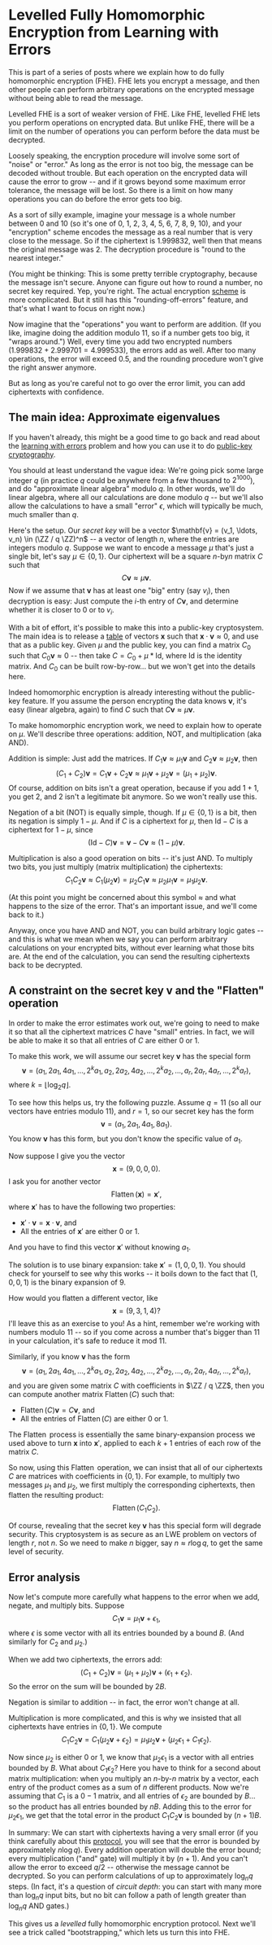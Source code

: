 $\newcommand{\ZZ}{\mathbb{Z}}$

# Levelled Fully Homomorphic Encryption from Learning with Errors

This is part of a series of posts where we explain how to do fully homomorphic encryption (FHE). FHE lets you encrypt a message, and then other people can perform arbitrary operations on the encrypted message without being able to read the message.

Levelled FHE is a sort of weaker version of FHE. Like FHE, levelled FHE lets you perform operations on encrypted data. But unlike FHE, there will be a limit on the number of operations you can perform before the data must be decrypted.

Loosely speaking, the encryption procedure will involve some sort of "noise" or "error." As long as the error is not too big, the message can be decoded without trouble. But each operation on the encrypted data will cause the error to grow -- and if it grows beyond some maximum error tolerance, the message will be lost. So there is a limit on how many operations you can do before the error gets too big.

As a sort of silly example, imagine your message is a whole number between 0 and 10 (so it's one of 0, 1, 2, 3, 4, 5, 6, 7, 8, 9, 10), and your "encryption" scheme encodes the message as a real number that is very close to the message. So if the ciphertext is 1.999832, well then that means the original message was 2. The decryption procedure is "round to the nearest integer."

(You might be thinking: This is some pretty terrible cryptography, because the message isn't secure. Anyone can figure out how to round a number, no secret key required. Yep, you're right. The actual encryption [scheme](https://hackmd.io/mQB8_nWPTm-Kyua7QgNLNw) is more complicated. But it still has this "rounding-off-errors" feature, and that's what I want to focus on right now.)

Now imagine that the "operations" you want to perform are addition. (If you like, imagine doing the addition modulo 11, so if a number gets too big, it "wraps around.") Well, every time you add two encrypted numbers ($1.999832 + 2.999701 = 4.999533$), the errors add as well. After too many operations, the error will exceed $0.5$, and the rounding procedure won't give the right answer anymore.

But as long as you're careful not to go over the error limit, you can add ciphertexts with confidence.

## The main idea: Approximate eigenvalues

If you haven't already, this might be a good time to go back and read about the [learning with errors](https://notes.0xparc.org/notes/learning-with-errors-exercise) problem and how you can use it to do [public-key cryptography](https://hackmd.io/mQB8_nWPTm-Kyua7QgNLNw).

You should at least understand the vague idea: We're going pick some large integer $q$ (in practice $q$ could be anywhere from a few thousand to $2^{1000}$), and do "approximate linear algebra" modulo $q$. In other words, we'll do linear algebra, where all our calculations are done modulo $q$ -- but we'll also allow the calculations to have a small "error" $\epsilon$, which will typically be much, much smaller than $q$.

Here's the setup. Our _secret key_ will be a vector $\mathbf{v} = (v_1, \ldots, v_n) \in (\ZZ / q \ZZ)^n$ -- a vector of length $n$, where the entries are integers modulo $q$. Suppose we want to encode a message $\mu$ that's just a single bit, let's say $\mu \in \{0, 1\}$. Our ciphertext will be a square $n$-by$n$ matrix $C$ such that $$C \mathbf{v} \approx \mu \mathbf{v}.$$ Now if we assume that $\mathbf{v}$ has at least one "big" entry (say $v_i$), then decryption is easy: Just compute the $i$-th entry of $C \mathbf{v}$, and determine whether it is closer to $0$ or to $v_i$.

With a bit of effort, it's possible to make this into a public-key cryptosystem. The main idea is to release a [table](https://hackmd.io/mQB8_nWPTm-Kyua7QgNLNw) of vectors $\mathbf{x}$ such that $\mathbf{x} \cdot \mathbf{v} \approx 0$, and use that as a public key. Given $\mu$ and the public key, you can find a matrix $C_0$ such that $C_0 \mathbf{v} \approx 0$ -- then take $C = C_0 + \mu *\mathrm{Id}$, where $\mathrm{Id}$ is the identity matrix. And $C_0$ can be built row-by-row... but we won't get into the details here.

Indeed homomorphic encryption is already interesting without the public-key feature. If you assume the person encrypting the data knows $\mathbf{v}$, it's easy (linear algebra, again) to find $C$ such that $C \mathbf{v} \approx \mu \mathbf{v}$.

To make homomorphic encryption work, we need to explain how to operate on $\mu$. We'll describe three operations: addition, NOT, and multiplication (aka AND).

Addition is simple: Just add the matrices. If $C_1 \mathbf{v} \approx \mu_1 \mathbf{v}$ and $C_2 \mathbf{v} \approx \mu_2 \mathbf{v}$, then $$(C_1 + C_2) \mathbf{v} = C_1 \mathbf{v} + C_2 \mathbf{v} \approx \mu_1 \mathbf{v} + \mu_2 \mathbf{v} = (\mu_1 + \mu_2) \mathbf{v}.$$ Of course, addition on bits isn't a great operation, because if you add $1+1$, you get $2$, and $2$ isn't a legitimate bit anymore. So we won't really use this.

Negation of a bit (NOT) is equally simple, though. If $\mu \in \{0, 1 \}$ is a bit, then its negation is simply $1 - \mu$. And if $C$ is a ciphertext for $\mu$, then $\mathrm{Id} - C$ is a ciphertext for $1 - \mu$, since $$(\mathrm{Id} - C) \mathbf{v} = \mathbf{v} - C \mathbf{v} \approx (1 - \mu) \mathbf{v}.$$

Multiplication is also a good operation on bits -- it's just AND. To multiply two bits, you just multiply (matrix multiplication) the ciphertexts: $$C_1 C_2 \mathbf{v} \approx C_1 (\mu_2 \mathbf{v}) = \mu_2 C_1 \mathbf{v} \approx \mu_2 \mu_1 \mathbf{v} = \mu_1 \mu_2 \mathbf{v}.$$

(At this point you might be concerned about this symbol $\approx$ and what happens to the size of the error. That's an important issue, and we'll come back to it.)

Anyway, once you have AND and NOT, you can build arbitrary logic gates -- and this is what we mean when we say you can perform arbitrary calculations on your encrypted bits, without ever learning what those bits are. At the end of the calculation, you can send the resulting ciphertexts back to be decrypted.

## A constraint on the secret key $\mathbf{v}$ and the "Flatten" operation

In order to make the error estimates work out, we're going to need to make it so that all the ciphertext matrices $C$ have "small" entries. In fact, we will be able to make it so that all entries of $C$ are either $0$ or $1$.

To make this work, we will assume our secret key $\mathbf{v}$ has the special form $$\mathbf{v} = (a_1, 2 a_1, 4 a_1, \ldots, 2^k a_1, a_2, 2 a_2, 4 a_2, \ldots, 2^k a_2, \ldots, a_r, 2 a_r, 4 a_r, \ldots, 2^k a_r),$$ where $k = \left \lfloor \log_2 q \right \rfloor$.

To see how this helps us, try the following puzzle. Assume $q = 11$ (so all our vectors have entries modulo 11), and $r = 1$, so our secret key has the form $$\mathbf{v} = (a_1, 2 a_1, 4 a_1, 8 a_1).$$ You know $\mathbf{v}$ has this form, but you don't know the specific value of $a_1$.

Now suppose I give you the vector $$\mathbf{x} = (9, 0, 0, 0).$$ I ask you for another vector $$\operatorname{Flatten}(\mathbf{x}) = \mathbf{x}',$$ where $\mathbf{x}'$ has to have the following two properties:

- $\mathbf{x}' \cdot \mathbf{v} = \mathbf{x} \cdot \mathbf{v}$, and
- All the entries of $\mathbf{x}'$ are either 0 or 1.

And you have to find this vector $\mathbf{x}'$ without knowing $a_1$.

The solution is to use binary expansion: take $\mathbf{x}' = (1, 0, 0, 1)$. You should check for yourself to see why this works -- it boils down to the fact that $(1, 0, 0, 1)$ is the binary expansion of $9$.

How would you flatten a different vector, like $$\mathbf{x} = (9, 3, 1, 4)?$$ I'll leave this as an exercise to you! As a hint, remember we're working with numbers modulo 11 -- so if you come across a number that's bigger than 11 in your calculation, it's safe to reduce it mod 11.

Similarly, if you know $\mathbf{v}$ has the form $$\mathbf{v} = (a_1, 2 a_1, 4 a_1, \ldots, 2^k a_1, a_2, 2 a_2, 4 a_2, \ldots, 2^k a_2, \ldots, a_r, 2 a_r, 4 a_r, \ldots, 2^k a_r),$$ and you are given some matrix $C$ with coefficients in $\ZZ / q \ZZ$, then you can compute another matrix $\operatorname{Flatten}(C)$ such that:

- $\operatorname{Flatten}(C) \mathbf{v} = C \mathbf{v}$, and
- All the entries of $\operatorname{Flatten}(C)$ are either 0 or 1.

The $\operatorname{Flatten}$ process is essentially the same binary-expansion process we used above to turn $\mathbf{x}$ into $\mathbf{x}'$, applied to each $k+1$ entries of each row of the matrix $C$.

So now, using this $\operatorname{Flatten}$ operation, we can insist that all of our ciphertexts $C$ are matrices with coefficients in $\{0, 1\}$. For example, to multiply two messages $\mu_1$ and $\mu_2$, we first multiply the corresponding ciphertexts, then flatten the resulting product: $$\operatorname{Flatten}(C_1 C_2).$$

Of course, revealing that the secret key $\mathbf{v}$ has this special form will degrade security. This cryptosystem is as secure as an LWE problem on vectors of length $r$, not $n$. So we need to make $n$ bigger, say $n \approx r \log q$, to get the same level of security.

## Error analysis

Now let's compute more carefully what happens to the error when we add, negate, and multiply bits. Suppose $$C_1 \mathbf{v} = \mu_1 \mathbf{v} + \epsilon_1,$$ where $\epsilon$ is some vector with all its entries bounded by a bound $B$. (And similarly for $C_2$ and $\mu_2$.)

When we add two ciphertexts, the errors add: $$(C_1 + C_2) \mathbf{v} = (\mu_1 + \mu_2) \mathbf{v} + (\epsilon_1 + \epsilon_2).$$ So the error on the sum will be bounded by $2B$.

Negation is similar to addition -- in fact, the error won't change at all.

Multiplication is more complicated, and this is why we insisted that all ciphertexts have entries in $\{0, 1\}$. We compute $$C_1 C_2 \mathbf{v} = C_1 (\mu_2 \mathbf{v} + \epsilon_2) = \mu_1 \mu_2 \mathbf{v} + (\mu_2 \epsilon_1 + C_1 \epsilon_2).$$

Now since $\mu_2$ is either $0$ or $1$, we know that $\mu_2 \epsilon_1$ is a vector with all entries bounded by $B$. What about $C_1 \epsilon_2$? Here you have to think for a second about matrix multiplication: when you multiply an $n$-by-$n$ matrix by a vector, each entry of the product comes as a sum of $n$ different products. Now we're assuming that $C_1$ is a $0-1$ matrix, and all entries of $\epsilon_2$ are bounded by $B$... so the product has all entries bounded by $nB$. Adding this to the error for $\mu_2 \epsilon_1$, we get that the total error in the product $C_1 C_2 \mathbf{v}$ is bounded by $(n+1)B$.

In summary: We can start with ciphertexts having a very small error (if you think carefully about this [protocol](https://hackmd.io/mQB8_nWPTm-Kyua7QgNLNw), you will see that the error is bounded by approximately $n \log q$). Every addition operation will double the error bound; every multiplication ("and" gate) will multiply it by $(n+1)$. And you can't allow the error to exceed $q/2$ -- otherwise the message cannot be decrypted. So you can perform calculations of up to approximately $\log_n q$ steps. (In fact, it's a question of _circuit depth_: you can start with many more than $\log_n q$ input bits, but no bit can follow a path of length greater than $\log_n q$ AND gates.)

This gives us a _levelled_ fully homomorphic encryption protocol. Next we'll see a trick called "bootstrapping," which lets us turn this into FHE.
